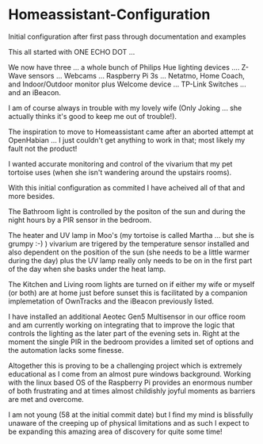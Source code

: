 # Homeassistant-Configuration
Initial configuration after first pass through documentation and examples


This all started with ONE ECHO DOT ...

We now have three ... a whole bunch of Philips Hue lighting devices .... Z-Wave sensors ... Webcams ... Raspberry Pi 3s 
... Netatmo, Home Coach, and Indoor/Outdoor monitor plus Welcome device ... TP-Link Switches ... and an iBeacon.

I am of course always in trouble with my lovely wife (Only Joking ... she actually thinks it's good to keep me out of trouble!).

The inspiration to move to Homeassistant came after an aborted attempt at OpenHabian ... I just couldn't get anything to work in that;
most likely my fault not the product!

I wanted accurate monitoring and control of the vivarium that my pet tortoise uses (when she isn't wandering around the upstairs rooms).

With this initial configuration as commited I have acheived all of that and more besides.

The Bathroom light is controlled by the positon of the sun and during the night hours by a PIR sensor in the bedroom.

The heater and UV lamp in Moo's (my tortoise is called Martha ... but she is grumpy :-)  ) vivarium are trigered by the temperature sensor 
installed and also dependent on the position of the sun (she needs to be a little warmer during the day) plus the UV lamp really only needs
to be on in the first part of the day when she basks under the heat lamp.

The Kitchen and Living room lights are turned on if either my wife or myself (or both) are at home just before sunset this is facilitated
by a companion implemetation of OwnTracks and the iBeacon previously listed.

I have installed an additional Aeotec Gen5 Multisensor in our office room and am currently working on integrating that to improve the logic
that controls the lighting as the later part of the evening sets in. Right at the moment the single PIR in the bedroom provides a limited
set of options and the automation lacks some finesse.

Altogether this is proving to be a challenging project which is extremely educational as I come from an almost pure windows background.
Working with the linux based OS of the Raspberry Pi provides an enormous number of both frustrating and at times almost childishly 
joyful moments as barriers are met and overcome.

I am not young (58 at the initial commit date) but I find my mind is blissfully unaware of the creeping up of physical limitations and as
such I expect to be expanding this amazing area of discovery for quite some time!
